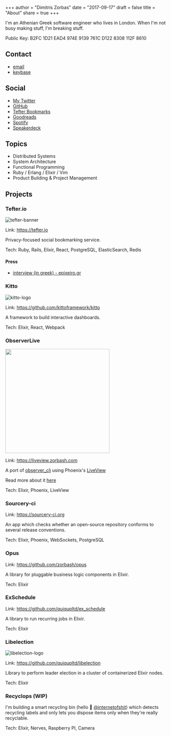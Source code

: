 +++
author = "Dimitris Zorbas"
date = "2017-09-17"
draft = false
title = "About"
share = true
+++

I'm an Athenian G<s>r</s>eek software engineer who lives in London.
When I'm not busy making stuff, I'm breaking stuff.

Public Key: B2FC 1D21 EAD4 974E 9139 761C D122 8308 112F 8610

## Contact

* [email](mailto:dimitrisplusplus@gmail.com)
* [keybase](https://keybase.io/zorbash)

## Social

* [My Twitter](https://twitter.com/_zorbash)
* [GitHub](https://github.com/zorbash)
* [Tefter Bookmarks](https://tefter.io/zorbash)
* [Goodreads](https://www.goodreads.com/user/show/13437694-dimitrios)
* [Spotify](https://open.spotify.com/user/1199970281?si=7uPPJY3lQWmT8dAdyvzwSw)
* [Speakerdeck](https://speakerdeck.com/zorbash)

## Topics

* Distributed Systems
* System Architecture
* Functional Programming
* Ruby / Erlang / Elixir / Vim
* Product Building & Project Management

## Projects

### Tefter.io

![tefter-banner](/images/about/tefter_banner1.jpg)

Link: https://tefter.io

Privacy-focused social bookmarking service.

Tech: Ruby, Rails, Elixir, React, PostgreSQL, ElasticSearch, Redis

#### Press

* [interview (in greek) - epixeiro.gr](http://www.epixeiro.gr/article/130218)

### Kitto

![kitto-logo](/images/about/kitto.png)

Link: https://github.com/kittoframework/kitto

A framework to build interactive dashboards.

Tech: Elixir, React, Webpack

### ObserverLive

<img class="observer_live" src="/images/about/observer_live.png"/>

Link: https://liveview.zorbash.com

A port of [observer_cli](https://github.com/zhongwencool/observer_cli)
using Phoenix's [LiveView](https://github.com/phoenixframework/phoenix_live_view)

Read more about it [here](/posts/observer-live)

Tech: Elixir, Phoenix, LiveView

### Sourcery-ci

Link: https://sourcery-ci.org

An app which checks whether an open-source repository conforms to
several release conventions.

Tech: Elixir, Phoenix, WebSockets, PostgreSQL

### Opus

Link: https://github.com/zorbash/opus

A library for pluggable business logic components in Elixir.

Tech: Elixir

### ExSchedule

Link: https://github.com/quiqupltd/ex_schedule

A library to run recurring jobs in Elixir.

Tech: Elixir

### Libelection

![libelection-logo](/images/about/libelection.png)

Link: https://github.com/quiqupltd/libelection

Library to perform leader election in a cluster of containerized Elixir nodes.

Tech: Elixir

### Recyclops (WIP)

I'm building a smart recycling bin (hello 👋 [@internetofshit](https://twitter.com/internetofshit)) which detects recycling labels and
only lets you dispose items only when they're really recyclable.

Tech: Elixir, Nerves, Raspberry PI, Camera

<style>
  img.observer_live {
    height: 325px;
  }
</style>
